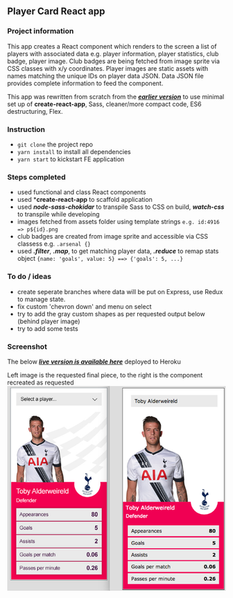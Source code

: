## Player Card React app

### Project information

This app creates a React component which renders to the screen a list of players with associated data e.g. player information, player statistics, club badge, player image. Club badges are being fetched from image sprite via CSS classes with x/y coordinates. Player images are static assets with names matching the unique IDs on player data JSON. Data JSON file provides complete information to feed the component.

This app was rewritten from scratch from the [***earlier version***](https://github.com/maciejk77/player-card/tree/version-B) to use minimal set up of **create-react-app**, Sass, cleaner/more compact code, ES6 destructuring, Flex.

### Instruction
- ```git clone``` the project repo
- ```yarn install``` to install all dependencies
- ```yarn start``` to kickstart FE application

### Steps completed
- used functional and class React components
- used ***create-react-app** to scaffold application
- used ***node-sass-chokidar*** to transpile Sass to CSS on build, ***watch-css*** to transpile while developing
- images fetched from assets folder using template strings ```e.g. id:4916 => p${id}.png```
- club badges are created from image sprite and accessible via CSS classess e.g. ```.arsenal {}```
- used ***.filter***, ***.map***, to get matching player data, ***.reduce*** to remap stats object ```{name: 'goals', value: 5} ==> {'goals': 5, ...}```

### To do / ideas
- create seperate branches where data will be put on Express, use Redux to manage state.
- fix custom 'chevron down' and menu on select
- try to add the gray custom shapes as per requested output below (behind player image)
- try to add some tests

### Screenshot

The below [***live version is available here***](https://player-card-react.herokuapp.com/) deployed to Heroku 

Left image is the requested final piece, to the right is the component recreated as requested
![Screenshot](public/screenshot.png)